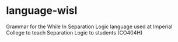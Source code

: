 # language-wisl

Grammar for the While In Separation Logic language used at Imperial College to teach Separation Logic to students (CO404H)
